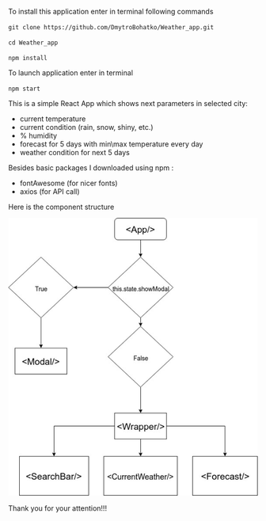 To install this application enter in terminal following commands

`git clone https://github.com/DmytroBohatko/Weather_app.git`

`cd Weather_app`

`npm install`

To launch application enter in terminal

`npm start`


This is a simple React App which shows next parameters in selected city:
- current temperature
- current condition (rain, snow, shiny, etc.)
- % humidity
- forecast for 5 days with min\max temperature every day
- weather condition for next 5 days

Besides basic packages I downloaded using npm :
- fontAwesome (for nicer fonts)
- axios (for API call)

Here is the component structure

![Alt text](src/img/Weather_app_components.jpg?raw=true "Component_structure")


Thank you for your attention!!!
